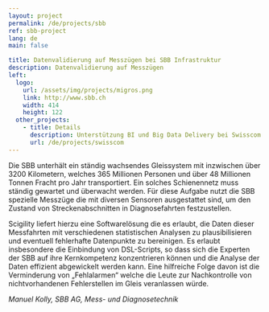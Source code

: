 ```yaml
---
layout: project
permalink: /de/projects/sbb
ref: sbb-project
lang: de
main: false

title: Datenvalidierung auf Messzügen bei SBB Infrastruktur
description: Datenvalidierung auf Messzügen
left:
  logo:
    url: /assets/img/projects/migros.png
    link: http://www.sbb.ch
    width: 414
    height: 122
  other_projects:
    - title: Details
      description: Unterstützung BI und Big Data Delivery bei Swisscom
      url: /de/projects/swisscom
---
```


Die SBB unterhält ein ständig wachsendes Gleissystem mit inzwischen über 3200 Kilometern, welches 365 Millionen Personen und über 48 Millionen Tonnen Fracht pro Jahr transportiert. Ein solches Schienennetz muss ständig gewartet und überwacht werden. Für diese Aufgabe nutzt die SBB spezielle Messzüge die mit diversen Sensoren ausgestattet sind, um den Zustand von Streckenabschnitten in Diagnosefahrten festzustellen.

Scigility liefert hierzu eine Softwarelösung die es erlaubt, die Daten dieser Messfahrten mit verschiedenen statistischen Analysen zu plausibilisieren und eventuell fehlerhafte Datenpunkte zu bereinigen. Es erlaubt insbesondere die Einbindung von DSL-Scripts, so dass sich die Experten der SBB auf ihre Kernkompetenz konzentrieren können und die Analyse der Daten effizient abgewickelt werden kann. Eine hilfreiche Folge davon ist die Verminderung von „Fehlalarmen“ welche die Leute zur Nachkontrolle von nichtvorhandenen Fehlerstellen im Gleis veranlassen würde.

<cite>Manuel Kolly, SBB AG, Mess- und Diagnosetechnik</cite>
